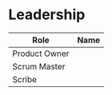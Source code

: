 # Leadership

| Role          | Name |
|---------------|------|
| Product Owner |      |
| Scrum Master  |      |
| Scribe        |      |
